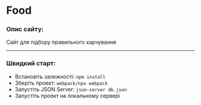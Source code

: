 # Food

### Опис сайту:
Сайт для підбору правильного харчування

---

### Швидкий старт:
- Встановіть залежності: `npm install`
- Зберіть проект: `webpack/npx webpack`
- Запустіть JSON Server: `json-server db.json`
- Запустіть проект на локальному сервері